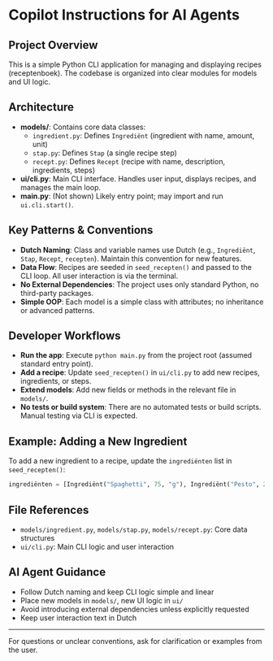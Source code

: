 # Copilot Instructions for AI Agents

## Project Overview
This is a simple Python CLI application for managing and displaying recipes (receptenboek). The codebase is organized into clear modules for models and UI logic.

## Architecture
- **models/**: Contains core data classes:
  - `ingredient.py`: Defines `Ingrediënt` (ingredient with name, amount, unit)
  - `stap.py`: Defines `Stap` (a single recipe step)
  - `recept.py`: Defines `Recept` (recipe with name, description, ingredients, steps)
- **ui/cli.py**: Main CLI interface. Handles user input, displays recipes, and manages the main loop.
- **main.py**: (Not shown) Likely entry point; may import and run `ui.cli.start()`.

## Key Patterns & Conventions
- **Dutch Naming**: Class and variable names use Dutch (e.g., `Ingrediënt`, `Stap`, `Recept`, `recepten`). Maintain this convention for new features.
- **Data Flow**: Recipes are seeded in `seed_recepten()` and passed to the CLI loop. All user interaction is via the terminal.
- **No External Dependencies**: The project uses only standard Python, no third-party packages.
- **Simple OOP**: Each model is a simple class with attributes; no inheritance or advanced patterns.

## Developer Workflows
- **Run the app**: Execute `python main.py` from the project root (assumed standard entry point).
- **Add a recipe**: Update `seed_recepten()` in `ui/cli.py` to add new recipes, ingredients, or steps.
- **Extend models**: Add new fields or methods in the relevant file in `models/`.
- **No tests or build system**: There are no automated tests or build scripts. Manual testing via CLI is expected.

## Example: Adding a New Ingredient
To add a new ingredient to a recipe, update the `ingrediënten` list in `seed_recepten()`:
```python
ingrediënten = [Ingrediënt("Spaghetti", 75, "g"), Ingrediënt("Pesto", 20, "g"), Ingrediënt("Kaas", 10, "g")]
```

## File References
- `models/ingredient.py`, `models/stap.py`, `models/recept.py`: Core data structures
- `ui/cli.py`: Main CLI logic and user interaction

## AI Agent Guidance
- Follow Dutch naming and keep CLI logic simple and linear
- Place new models in `models/`, new UI logic in `ui/`
- Avoid introducing external dependencies unless explicitly requested
- Keep user interaction text in Dutch

---
For questions or unclear conventions, ask for clarification or examples from the user.
